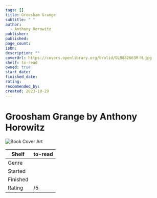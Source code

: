 ```yaml
---
tags: []
title: Groosham Grange
subtitle: " "
author:
  - Anthony Horowitz
publisher: 
published: 
page_count: 
isbn: 
description: ""
coverUrl: https://covers.openlibrary.org/b/olid/OL9882663M-M.jpg
shelf: to-read
owned: true
start_date: 
finished_date: 
rating: 
recommended_by: 
created: 2023-10-29
---
```


# Groosham Grange by Anthony Horowitz

![Book Cover Art](https://covers.openlibrary.org/b/olid/OL9882663M-M.jpg)

| Shelf | to-read |
| --- | --- |
| Genre |  |
| Started |  |
| Finished |  |
| Rating | /5 |

